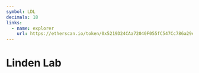 ```yaml
---
symbol: LDL
decimals: 18
links:
  - name: explorer
    url: https://etherscan.io/token/0x5219D24CAa72040F055fC547Cc786a29e025E767
---
```


# Linden Lab
